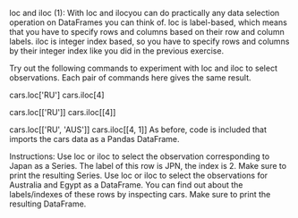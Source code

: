 loc and iloc (1):
With loc and ilocyou can do practically any data selection operation on DataFrames you can think of. loc is label-based, which means that you have to specify rows and columns based on their row and column labels. iloc is integer index based, so you have to specify rows and columns by their integer index like you did in the previous exercise.

Try out the following commands to experiment with loc and iloc to select observations. Each pair of commands here gives the same result.

cars.loc['RU']
cars.iloc[4]

cars.loc[['RU']]
cars.iloc[[4]]

cars.loc[['RU', 'AUS']]
cars.iloc[[4, 1]]
As before, code is included that imports the cars data as a Pandas DataFrame.

Instructions:
Use loc or iloc to select the observation corresponding to Japan as a Series. The label of this row is JPN, the index is 2. Make sure to print the resulting Series.
Use loc or iloc to select the observations for Australia and Egypt as a DataFrame. You can find out about the labels/indexes of these rows by inspecting cars. Make sure to print the resulting DataFrame.